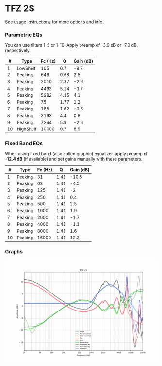 # TFZ 2S
See [usage instructions](https://github.com/jaakkopasanen/AutoEq#usage) for more options and info.

### Parametric EQs
You can use filters 1-5 or 1-10. Apply preamp of -3.9 dB or -7.0 dB, respectively.

|   # | Type      |   Fc (Hz) |    Q |   Gain (dB) |
|-----|-----------|-----------|------|-------------|
|   1 | LowShelf  |       105 | 0.7  |        -8.7 |
|   2 | Peaking   |       646 | 0.68 |         2.5 |
|   3 | Peaking   |      2010 | 2.37 |        -2.6 |
|   4 | Peaking   |      4493 | 5.14 |        -3.7 |
|   5 | Peaking   |      5982 | 4.35 |         4.1 |
|   6 | Peaking   |        75 | 1.77 |         1.2 |
|   7 | Peaking   |       165 | 1.62 |        -0.6 |
|   8 | Peaking   |      3193 | 4.4  |         0.8 |
|   9 | Peaking   |      7244 | 5.9  |        -2.6 |
|  10 | HighShelf |     10000 | 0.7  |         6.9 |

### Fixed Band EQs
When using fixed band (also called graphic) equalizer, apply preamp of **-12.4 dB** (if available) and set gains manually with these parameters.

|   # | Type    |   Fc (Hz) |    Q |   Gain (dB) |
|-----|---------|-----------|------|-------------|
|   1 | Peaking |        31 | 1.41 |       -10.5 |
|   2 | Peaking |        62 | 1.41 |        -4.5 |
|   3 | Peaking |       125 | 1.41 |        -2   |
|   4 | Peaking |       250 | 1.41 |         0.4 |
|   5 | Peaking |       500 | 1.41 |         2.5 |
|   6 | Peaking |      1000 | 1.41 |         1.9 |
|   7 | Peaking |      2000 | 1.41 |        -1.7 |
|   8 | Peaking |      4000 | 1.41 |        -1.1 |
|   9 | Peaking |      8000 | 1.41 |         1.6 |
|  10 | Peaking |     16000 | 1.41 |        12.3 |

### Graphs
![](./TFZ%202S.png)
